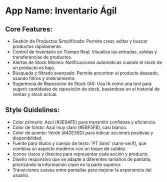 # **App Name**: Inventario Ágil

## Core Features:

- Gestión de Productos Simplificada: Permite crear, editar y buscar productos rápidamente.
- Control de Inventario en Tiempo Real: Visualiza las entradas, salidas y transferencias de productos.
- Alertas de Stock Mínimo: Notificaciones automáticas cuando el stock de un producto es bajo.
- Búsqueda y filtrado avanzado: Permite encontrar el producto deseado, usando filtros y ordenamiento.
- Sugerencia de Reposición de Stock (AI): Usa IA como una tool para sugerir cantidades de reposición de stock, basándose en el historial de ventas y stock actual.

## Style Guidelines:

- Color primario: Azul (#2E9AFE) para transmitir confianza y eficiencia.
- Color de fondo: Azul muy claro (#EBF5FB), casi blanco.
- Color de acento: Verde (#42E30D) para indicar acciones positivas y disponibilidad.
- Fuente para títulos y cuerpo de texto: 'PT Sans' (sans-serif), que combina un aspecto moderno con un toque de calidez.
- Iconos claros y directos para representar cada acción y producto.
- Diseño responsivo que se adapte a diferentes tamaños de pantalla, priorizando la información clave en la parte superior.
- Transiciones suaves entre pantallas para mejorar la experiencia del usuario.